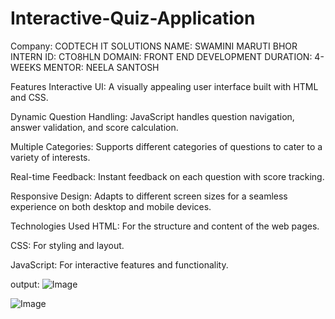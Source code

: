 # Interactive-Quiz-Application

Company: CODTECH IT SOLUTIONS
NAME: SWAMINI MARUTI BHOR
INTERN ID: CTO8HLN
DOMAIN: FRONT END DEVELOPMENT
DURATION: 4-WEEKS
MENTOR: NEELA SANTOSH


Features
Interactive UI: A visually appealing user interface built with HTML and CSS.

Dynamic Question Handling: JavaScript handles question navigation, answer validation, and score calculation.

Multiple Categories: Supports different categories of questions to cater to a variety of interests.

Real-time Feedback: Instant feedback on each question with score tracking.

Responsive Design: Adapts to different screen sizes for a seamless experience on both desktop and mobile devices.

Technologies Used
HTML: For the structure and content of the web pages.

CSS: For styling and layout.

JavaScript: For interactive features and functionality.

output: 
![Image](https://github.com/user-attachments/assets/374f2c14-d86c-4116-b760-3b07014fbcc3)

![Image](https://github.com/user-attachments/assets/0280988a-7418-4b5c-98c7-54dfaa92ee6f)

